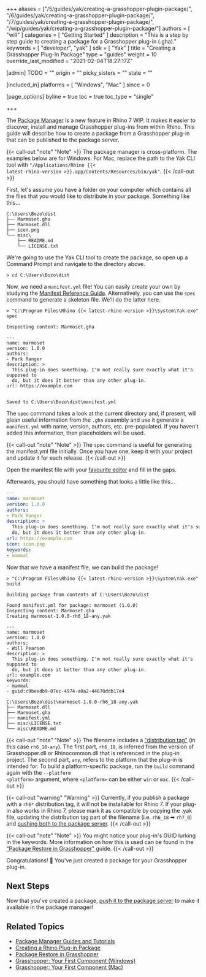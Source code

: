 +++
aliases = ["/5/guides/yak/creating-a-grasshopper-plugin-package/", "/6/guides/yak/creating-a-grasshopper-plugin-package/", "/7/guides/yak/creating-a-grasshopper-plugin-package/", "/wip/guides/yak/creating-a-grasshopper-plugin-package/"]
authors = [ "will" ]
categories = [ "Getting Started" ]
description = "This is a step by step guide to creating a package for a Grasshopper plug-in (.gha)."
keywords = [ "developer", "yak" ]
sdk = [ "Yak" ]
title = "Creating a Grasshopper Plug-In Package"
type = "guides"
weight = 10
override_last_modified = "2021-02-04T18:27:17Z"

[admin]
TODO = ""
origin = ""
picky_sisters = ""
state = ""

[included_in]
platforms = [ "Windows", "Mac" ]
since = 0

[page_options]
byline = true
toc = true
toc_type = "single"

+++

The [Package Manager](../yak/) is a new feature in Rhino 7 WIP. It makes it easier to discover, install and manage Grasshopper plug-ins from within Rhino. This guide will describe how to create a package from a Grasshopper plug-in that can be published to the package server.

{{< call-out "note" "Note" >}}
The package manager is cross-platform. The examples below are for Windows.
For Mac, replace the path to the Yak CLI tool with
<code>"/Applications/Rhino {{< latest-rhino-version >}}.app/Contents/Resources/bin/yak"</code>.
{{< /call-out >}}



First, let's assume you have a folder on your computer which contains all the
files that you would like to distribute in your package. Something like this...

```commandline
C:\Users\Bozo\dist
├── Marmoset.gha
├── Marmoset.dll
├── icon.png
└── misc\
    ├── README.md
    └── LICENSE.txt
```

We're going to use the Yak CLI tool to create the package, so open up a Command
Prompt and navigate to the directory above.

```commandline
> cd C:\Users\Bozo\dist
```

Now, we need a `manifest.yml` file! You can easily create your own by studying
the [Manifest Reference Guide](../the-package-manifest). Alternatively, you can use the `spec`
command to generate a skeleton file. We'll do the latter here.

```commandline
> "C:\Program Files\Rhino {{< latest-rhino-version >}}\System\Yak.exe" spec

Inspecting content: Marmoset.gha

---
name: marmoset
version: 1.0.0
authors:
- Park Ranger
description: >
  This plug-in does something. I'm not really sure exactly what it's supposed to
  do, but it does it better than any other plug-in.
url: https://example.com


Saved to C:\Users\Bozo\dist\manifest.yml
```

The `spec` command takes a look at the current directory and, if present, will
glean useful information from the `.gha` assembly and use it generate a
`manifest.yml` with name, version, authors, etc. pre-populated. If you haven't
added this information, then placeholders will be used.

{{< call-out "note" "Note" >}}
The `spec` command is useful for generating the
manifest.yml file initially. Once you have one, keep it with your project and
update it for each release.
{{< /call-out >}}

Open the manifest file with your [favourite editor](https://code.visualstudio.com)
and fill in the gaps.

Afterwards, you should have something that looks a little like this...

```yaml
---
name: marmoset
version: 1.0.0
authors:
- Park Ranger
description: >
  This plug-in does something. I'm not really sure exactly what it's supposed to
  do, but it does it better than any other plug-in.
url: https://example.com
icon: icon.png
keywords:
- mammal
```

Now that we have a manifest file, we can build the package!

```commandline
> "C:\Program Files\Rhino {{< latest-rhino-version >}}\System\Yak.exe" build

Building package from contents of C:\Users\Bozo\dist

Found manifest.yml for package: marmoset (1.0.0)
Inspecting content: Marmoset.gha
Creating marmoset-1.0.0-rh6_18-any.yak

---
name: marmoset
version: 1.0.0
authors:
- Will Pearson
description: >
  This plug-in does something. I'm not really sure exactly what it's supposed to
  do, but it does it better than any other plug-in.
url: example.com
keywords:
- mammal
- guid:c9beedb9-07ec-4974-a0a2-44670ddb17e4

C:\Users\Bozo\dist\marmoset-1.0.0-rh6_18-any.yak
├── Marmoset.dll
├── Marmoset.gha
├── manifest.yml
├── misc\LICENSE.txt
└── misc\README.md
```

{{< call-out "note" "Note" >}}
The filename includes a <a href="../the-anatomy-of-a-package#distributions" class="alert-link">"distribution tag"</a> (in this case <code>rh6_18-any</code>). The first part, <code>rh6_18</code>, is inferred from the version of Grasshopper.dll or Rhinocommon.dll that is referenced in the plug-in project. The second part, <code>any</code>, refers to the platform that the plug-in is intended for. To build a platform-specfic package, run the <code>build</code> command again with the <code>--platform &lt;platform&gt;</code> argument, where <code>&lt;platform&gt;</code> can be either <code>win</code> or <code>mac</code>.
{{< /call-out >}}

{{< call-out "warning" "Warning" >}}
Currently, if you publish a package with a <code>rh6*</code> distribution tag, it will not be installable for Rhino 7. If your plug-in also works in Rhino 7, please mark it as compatible by copying the .yak file, updating the distribution tag part of the filename (i.e. <code>rh6_18</code> ➡ <code>rh7_0</code>) and <a href="../pushing-a-package-to-the-server" class="alert-link">pushing both to the package server</a>.
{{< /call-out >}}

{{< call-out "note" "Note" >}}
You might notice your plug-in's GUID lurking in the
keywords. More information on how this is used can be found in the
<a href="../package-restore-in-grasshopper" class="alert-link">"Package Restore in Grasshopper"
</a> guide.
{{< /call-out >}}

Congratulations! 🙌 You've just created a package for your Grasshopper plug-in.

## Next Steps

Now that you've created a package, [push it to the package server](../pushing-a-package-to-the-server) to make it
available in the package manager!

## Related Topics

- [Package Manager Guides and Tutorials](/guides/yak/)
- [Creating a Rhino Plug-in Package](/guides/yak/creating-a-rhino-plugin-package/)
- [Package Restore in Grasshopper](/guides/yak/package-restore-in-grasshopper/)
- [Grasshopper: Your First Component (Windows)](/guides/grasshopper/your-first-component-windows/)
- [Grasshopper: Your First Component (Mac)](/guides/grasshopper/your-first-component-mac/)
